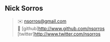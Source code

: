 ## Nick Sorros

> :envelope: nsorros@gmail.com  
> :octopus: [github]http://www.github.com/nsorros  
> [twitter]http://www.twitter.com/nsorros  
